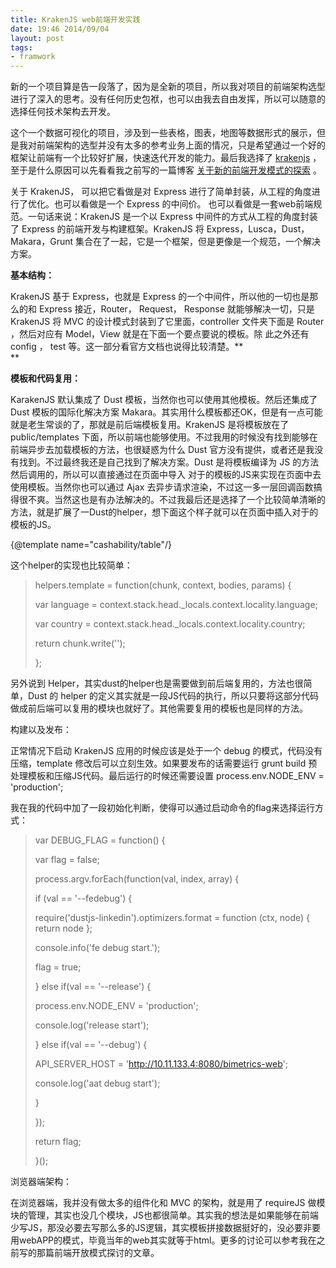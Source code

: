 ```yaml
---
title: KrakenJS web前端开发实践
date: 19:46 2014/09/04
layout: post
tags:
- framwork
---
```

新的一个项目算是告一段落了，因为是全新的项目，所以我对项目的前端架构选型进行了深入的思考。没有任何历史包袱，也可以由我去自由发挥，所以可以随意的选择任何技术架构去开发。

这个一个数据可视化的项目，涉及到一些表格，图表，地图等数据形式的展示，但是我对前端架构的选型并没有太多的参考业务上面的情况，只是希望通过一个好的框架让前端有一个比较好扩展，快速迭代开发的能力。最后我选择了 [krakenjs](http://krakenjs.com/ "krakenjs") ，至于是什么原因可以先看看我之前写的一篇博客 [关于新的前端开发模式的探索](http://blog.yutingzhao.com/post/2014-03-15/40061259150 "关于新的前端开发模式的探索") 。

关于 KrakenJS， 可以把它看做是对 Express 进行了简单封装，从工程的角度进行了优化。也可以看做是一个 Express 的中间价。 也可以看做是一套web前端规范。一句话来说：KrakenJS 是一个以 Express 中间件的方式从工程的角度封装了 Express 的前端开发与构建框架。KrakenJS 将 Express，Lusca，Dust，Makara，Grunt 集合在了一起，它是一个框架，但是更像是一个规范，一个解决方案。  


**基本结构：**  


KrakenJS 基于 Express，也就是 Express 的一个中间件，所以他的一切也是那么的和 Express 接近，Router， Request， Response 就能够解决一切，只是 KrakenJS 将 MVC 的设计模式封装到了它里面，controller 文件夹下面是 Router ，然后对应有 Model，View 就是在下面一个要点要说的模板。除 此之外还有 config ， test 等。这一部分看官方文档也说得比较清楚。**  
**

**模板和代码复用：**  


KarakenJS 默认集成了 Dust 模板，当然你也可以使用其他模板。然后还集成了 Dust 模板的国际化解决方案 Makara。其实用什么模板都还OK，但是有一点可能就是老生常谈的了，那就是前后端模板复用。KrakenJS 是将模板放在了 public/templates 下面，所以前端也能够使用。不过我用的时候没有找到能够在前端异步去加载模板的方法，也很疑惑为什么 Dust 官方没有提供，或者还是我没有找到。不过最终我还是自己找到了解决方案。Dust 是将模板编译为 JS 的方法然后调用的，所以可以直接通过在页面中导入 对于的模板的JS来实现在页面中去使用模板。当然你也可以通过 Ajax 去异步请求渲染，不过这一多一层回调函数搞得很不爽。当然这也是有办法解决的。不过我最后还是选择了一个比较简单清晰的方法，就是扩展了一Dust的helper，想下面这个样子就可以在页面中插入对于的模板的JS。

{@template name="cashability/table"/}  


这个helper的实现也比较简单：

> 
> 
> helpers.template = function(chunk, context, bodies, params) {
> 
> var language = context.stack.head._locals.context.locality.language;
> 
> var country = context.stack.head._locals.context.locality.country;
> 
> return chunk.write('<script src="/templates/' + country + '/' + language + '/' + params.name + '.js" type="text/javascript"></script>');
> 
> };

另外说到 Helper，其实dust的helper也是需要做到前后端复用的，方法也很简单，Dust 的 helper 的定义其实就是一段JS代码的执行，所以只要将这部分代码做成前后端可以复用的模块也就好了。其他需要复用的模板也是同样的方法。  


构建以及发布：

正常情况下启动 KrakenJS 应用的时候应该是处于一个 debug 的模式，代码没有压缩，template 修改后可以立刻生效。如果要发布的话需要运行 grunt build 预处理模板和压缩JS代码。最后运行的时候还需要设置 process.env.NODE_ENV = 'production';

我在我的代码中加了一段初始化判断，使得可以通过启动命令的flag来选择运行方式：

> var DEBUG_FLAG = function() {
> 
> var flag = false;
> 
> process.argv.forEach(function(val, index, array) {
> 
> if (val == '--fedebug') {
> 
> require('dustjs-linkedin').optimizers.format = function (ctx, node) { return node };
> 
> console.info('fe debug start.');
> 
> flag = true;
> 
> } else if(val == '--release') {
> 
> process.env.NODE_ENV = 'production';
> 
> console.log('release start');
> 
> } else if(val == '--debug') {
> 
> API_SERVER_HOST = 'http://10.11.133.4:8080/bimetrics-web';
> 
> console.log('aat debug start');
> 
> }
> 
> });
> 
> return flag;
> 
> }();


浏览器端架构：

在浏览器端，我并没有做太多的组件化和 MVC 的架构，就是用了 requireJS 做模块的管理，其实也没几个模块，JS也都很简单。其实我的想法是如果能够在前端少写JS，那没必要去写那么多的JS逻辑，其实模板拼接数据挺好的，没必要非要用webAPP的模式，毕竟当年的web其实就等于html。更多的讨论可以参考我在之前写的那篇前端开放模式探讨的文章。